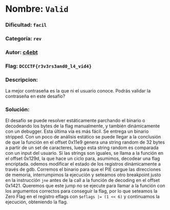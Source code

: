 # Nombre: `Valid`
### Dificultad: `facil`
### Categoría: `rev`
### Autor: [c4ebt](https://c4ebt.github.io/)
### Flag: `DCCCTF{r3v3rs3and0_l4_vid4}`

### Descripcion:
La mejor contraseña es la que ni el usuario conoce. Podrás validar la contraseña en este desafío?

### Solución:
El desafío se puede resolver estáticamente parchando el binario o decodeando los bytes de la flag manualmente, y también dinámicamente con un debugger. Esta última vía es más fácil.
Se entrega un binario stripped. Con un poco de análisis estático se puede llegar a la conclusión de que la función en el offset 0x11e9 genera una string random de 32 bytes a partir de un set de caracteres, luego esta string random es comparada con un input del usuario. Si las strings son iguales, se llama a la función en el offset 0x129d, la que hace un ciclo para, asumimos, decodear una flag encriptada. 
odemos modificar el estado de los registros dinámicamente a través de gdb. Corremos el binario para que el PIE cargue las direcciones de memoria, interrumpimos la ejecución y seteamos otro breakpoint justo en la instrucción `jne` antes de la call a la función de decoding en el offset 0x1421. Queremos que este jump no se ejecute para llamar a la función con los argumentos correctos para conseguir la flag, por lo que seteamos la Zero Flag en el registro eflags con `$eflags |= (1 << 6)` y continuamos la ejecución, obteniendo la flag.
